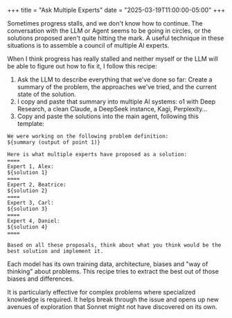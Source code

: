 +++
title = "Ask Multiple Experts"
date = "2025-03-19T11:00:00-05:00"
+++

Sometimes progress stalls, and we don't know how to continue. The conversation with the LLM or Agent seems to be going in circles, or the solutions proposed aren't quite hitting the mark. A useful technique in these situations is to assemble a council of multiple AI experts. 

When I think progress has really stalled and neither myself or the LLM will be able to figure out how to fix it, I follow this recipe:

1. Ask the LLM to describe everything that we've done so far: Create a summary of the problem, the approaches we've tried, and the current state of the solution.
2. I copy and paste that summary into multiple AI systems: o1 with Deep Research, a clean Claude, a DeepSeek instance, Kagi, Perplexity...
3. Copy and paste the solutions into the main agent, following this template:

```
We were working on the following problem definition:
${summary (output of point 1)}

Here is what multiple experts have proposed as a solution:
====
Expert 1, Alex:
${solution 1}
====
Expert 2, Beatrice:
${solution 2}
====
Expert 3, Carl:
${solution 3}
====
Expert 4, Daniel:
${solution 4}
====

Based on all these proposals, think about what you think would be the best solution and implement it.
```

Each model has its own training data, architecture, biases and "way of thinking" about problems. This recipe tries to extract the best out of those biases and differences.

It is particularly effective for complex problems where specialized knowledge is required. It helps break through the issue and opens up new avenues of exploration that Sonnet might not have discovered on its own.

